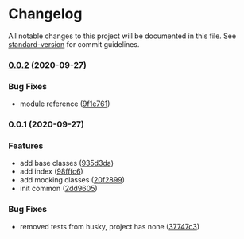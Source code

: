 # Changelog

All notable changes to this project will be documented in this file. See [standard-version](https://github.com/conventional-changelog/standard-version) for commit guidelines.

### [0.0.2](https://github.com/nsourcery/common/compare/v0.0.1...v0.0.2) (2020-09-27)


### Bug Fixes

* module reference ([9f1e761](https://github.com/nsourcery/common/commit/9f1e76119efc3fca1fa1d47e929fb76131d34385))

### 0.0.1 (2020-09-27)


### Features

* add base classes ([935d3da](https://github.com/nsourcery/common/commit/935d3da57170caf0c215fb626678e86d56fab7c6))
* add index ([98fffc6](https://github.com/nsourcery/common/commit/98fffc6eaf7d77d63ca73e1fad714bb130f6e631))
* add mocking classes ([20f2899](https://github.com/nsourcery/common/commit/20f2899081422a71734eca712ce28311a9ed68fb))
* init common ([2dd9605](https://github.com/nsourcery/common/commit/2dd9605d3e83c6bd9cdffa78c12804b9e6da07a9))


### Bug Fixes

* removed tests from husky, project has none ([37747c3](https://github.com/nsourcery/common/commit/37747c38633f6c265e458b3bdef7bf0ee2866d29))
